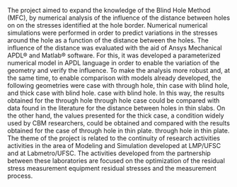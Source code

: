 The project aimed to expand the knowledge of the Blind Hole Method 
(MFC), by numerical analysis of the influence of the distance between holes on 
on the stresses identified at the hole border. Numerical 
numerical simulations were performed in order to predict variations in the stresses around 
the hole as a function of the distance between the holes. The influence of the distance 
was evaluated with the aid of Ansys Mechanical APDL® and Matlab® software. 
For this, it was developed a parameterized numerical model in 
APDL language in order to enable the variation of the geometry and verify the 
influence.
To make the analysis more robust and, at the same time, to enable 
comparison with models already developed, the following geometries were 
case with through hole, thin case with blind hole, and thick case with blind hole. 
case with blind hole. In this way, the results obtained for the through hole 
through hole case could be compared with data found in the literature for 
the distance between holes in thin slabs. On the other hand, the values presented for the 
thick case, a condition widely used by CBM researchers, 
could be obtained and compared with the results obtained for the case of through hole in thin plate. 
through hole in thin plate.
The theme of the project is related to the continuity of research activities 
activities in the area of Modeling and Simulation developed at LMP/UFSC and 
at Labmetro/UFSC. The activities developed from the partnership between 
these laboratories are focused on the optimization of the residual stress measurement equipment 
residual stresses and the measurement process.
